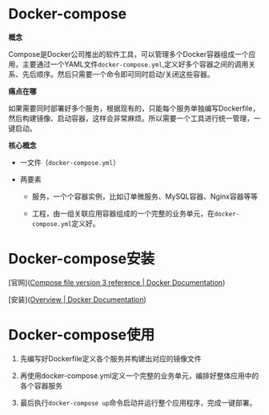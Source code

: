 # Docker-compose

**概念**

Compose是Docker公司推出的软件工具，可以管理多个Docker容器组成一个应用，主要通过一个YAML文件`docker-compose.yml`,定义好多个容器之间的调用关系、先后顺序。然后只需要一个命令即可同时启动/关闭这些容器。

**痛点在哪**

如果需要同时部署好多个服务，根据现有的，只能每个服务单独编写Dockerfile，然后构建镜像、启动容器，这样会非常麻烦。所以需要一个工具进行统一管理，一键启动。

**核心概念**

- 一文件（`docker-compose.yml`）

- 两要素
  
  - 服务，一个个容器实例，比如订单微服务、MySQL容器、Nginx容器等等
  
  - 工程，由一组关联应用容器组成的一个完整的业务单元，在`docker-compose.yml`定义好。

# Docker-compose安装

[官网]([Compose file version 3 reference | Docker Documentation](https://docs.docker.com/compose/compose-file/compose-file-v3/))

[安装]([Overview | Docker Documentation](https://docs.docker.com/compose/install/))

# Docker-compose使用

1. 先编写好Dockerfile定义各个服务并构建出对应的镜像文件

2. 再使用docker-compose.yml定义一个完整的业务单元，编排好整体应用中的各个容器服务

3. 最后执行`docker-compose up`命令启动并运行整个应用程序，完成一键部署。


